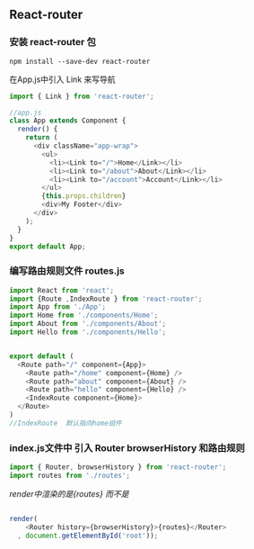 ## React-router

### 安装 react-router 包
```
npm install --save-dev react-router
```

在App.js中引入 Link 来写导航
```js
import { Link } from 'react-router';
```

```js
//app.js
class App extends Component {
  render() {
    return (
      <div className="app-wrap">
        <ul>
          <li><Link to="/">Home</Link></li>
          <li><Link to="/about">About</Link></li>
          <li><Link to="/account">Account</Link></li>
        </ul>
        {this.props.children}
        <div>My Footer</div>
      </div>
    );
  }
}
export default App;

```

### 编写路由规则文件  routes.js
```js
import React from 'react';
import {Route ,IndexRoute } from 'react-router';
import App from './App';
import Home from './components/Home';
import About from './components/About';
import Hello from './components/Hello';


export default (
  <Route path="/" component={App}>
    <Route path="/home" component={Home} />
    <Route path="about" component={About} />
    <Route path="hello" component={Hello} />
    <IndexRoute component={Home}>
  </Route>
)
//IndexRoute  默认指向home组件

```

### index.js文件中 引入 Router browserHistory 和路由规则

```js
import { Router, browserHistory } from 'react-router';
import routes from './routes';

```

*render中渲染的是<Router history={browserHistory}>{routes}</Router> 而不是<App />*

```js

render(
    <Router history={browserHistory}>{routes}</Router>
  , document.getElementById('root'));

```
